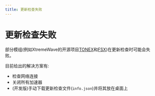 ```yaml
--- 
title: 更新检查失败
---
```

# 更新检查失败

部分模组(例如XtremeWave的开源项目[TONEX](/HostOnly/TownOfNewEpic_Xtreme)和[FSX](/Tool/plugin/FinalSuspect_Xtreme))在更新检查时可能会失败。

目前给出的解决方案有:

- 检查网络连接
- 关闭所有加速器
- (开发版)手动下载更新检查文件(`info.json`)并将其放在桌面上